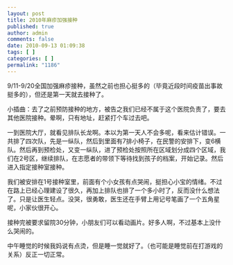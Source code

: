 ```yaml
---
layout: post
title: 2010年麻疹加强接种
published: true
author: admin
comments: false
date: 2010-09-13 01:09:38
tags: [ ]
categories: [ ]
permalink: "1186"
---
```

9/11-9/20全国加强麻疹接种，虽然之前也担心挺多的（毕竟近段时间疫苗出事故挺多的），但还是第一天就去接种了。


  


小插曲：去了之前预防接种的地方，被告之我们已经不属于这个医院负责了，要去其他医院接种。晕啊，只有地址，赶紧打个车过去吧。


  


一到医院大厅，就看见排队长龙啊。本以为第一天人不会多呢，看来估计错误。一共排了四次队，先是一纵队，然后到里面有7排小椅子，在民警的安排下，变6横队。然后再到预检处，又变一纵队，进了预检处按照所在区域划分成四个区域，我们在2号区，继续排队，在志愿者的带领下等待找到孩子的档案，开始记录。然后进入指定接种室接种。


  


我们被安排在1号接种室里，前面有个小女孩有点哭闹，挺担心小宝的情绪。不过在路上已经心理建设了很久，再加上排队也排了一个多小时了，反而没什么想法了。只是让医生轻点。没哭，很勇敢，医生还在手臂上用记号笔画了一个五角星呢，小家伙很开心。


  


接种完被要求留院30分钟，小朋友们可以看动画片。好多人啊，不过基本上没什么哭闹的。


  


中午睡觉的时候我妈说有点烫，但是睡一觉就好了。（也可能是睡觉前在打游戏的关系）反正一切正常。